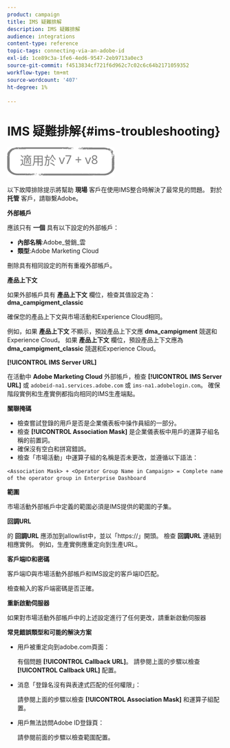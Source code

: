 ```yaml
---
product: campaign
title: IMS 疑難排解
description: IMS 疑難排解
audience: integrations
content-type: reference
topic-tags: connecting-via-an-adobe-id
exl-id: 1ce89c3a-1fe6-4ed6-9547-2eb9713a0ec3
source-git-commit: f4513834cf721f6d962c7c02c6c64b2171059352
workflow-type: tm+mt
source-wordcount: '407'
ht-degree: 1%

---
```


# IMS 疑難排解{#ims-troubleshooting}

![](../../assets/common.svg)

以下故障排除提示將幫助 **現場** 客戶在使用IMS整合時解決了最常見的問題。 對於 **托管** 客戶，請聯繫Adobe。

**外部帳戶**

應該只有 **一個** 具有以下設定的外部帳戶：

* **內部名稱**:Adobe_營銷_雲
* **類型**:Adobe Marketing Cloud

刪除具有相同設定的所有重複外部帳戶。

**產品上下文**

如果外部帳戶具有 **產品上下文** 欄位，檢查其值設定為： **dma_campigment_classic**

確保您的產品上下文與市場活動和Experience Cloud相同。

例如，如果 **產品上下文** 不顯示，預設產品上下文應 **dma_campigment** 競選和Experience Cloud。 如果 **產品上下文** 欄位，預設產品上下文應為 **dma_campigment_classic** 競選和Experience Cloud。

**[!UICONTROL IMS Server URL]**

在活動中 **Adobe Marketing Cloud** 外部帳戶，檢查 **[!UICONTROL IMS Server URL]** 或 `adobeid-na1.services.adobe.com` 或 `ims-na1.adobelogin.com`。 確保階段實例和生產實例都指向相同的IMS生產端點。

**關聯掩碼**

* 檢查嘗試登錄的用戶是否是企業儀表板中操作員組的一部分。
* 檢查 **[!UICONTROL Association Mask]** 是企業儀表板中用戶的運算子組名稱的前置詞。
* 確保沒有空白和拼寫錯誤。
* 檢查「市場活動」中運算子組的名稱是否未更改，並遵循以下語法：

```
<Association Mask> + <Operator Group Name in Campaign> = Complete name of the operator group in Enterprise Dashboard
```

**範圍**

市場活動外部帳戶中定義的範圍必須是IMS提供的範圍的子集。

**回調URL**

的 **回調URL** 應添加到allowlist中，並以「https://」開頭。 檢查 **回調URL** 連結到相應實例。 例如，生產實例應重定向到生產URL。

**客戶端ID和密碼**

客戶端ID與市場活動外部帳戶和IMS設定的客戶端ID匹配。

檢查輸入的客戶端密碼是否正確。

**重新啟動伺服器**

如果對市場活動外部帳戶中的上述設定進行了任何更改，請重新啟動伺服器

**常見錯誤類型和可能的解決方案**

* 用戶被重定向到adobe.com頁面：

   有個問題 **[!UICONTROL Callback URL]**。 請參閱上面的步驟以檢查 **[!UICONTROL Callback URL]** 配置。

* 消息「登錄名沒有與表達式匹配的任何權限」：

   請參閱上面的步驟以檢查 **[!UICONTROL Association Mask]** 和運算子組配置。

* 用戶無法訪問Adobe ID登錄頁：

   請參閱前面的步驟以檢查範圍配置。
